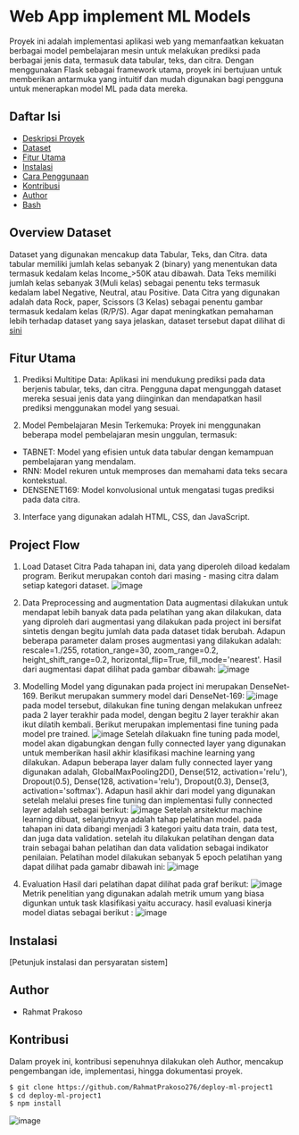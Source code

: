 # Web App implement ML Models

Proyek ini adalah implementasi aplikasi web yang memanfaatkan kekuatan berbagai model pembelajaran mesin untuk melakukan prediksi pada berbagai jenis data, termasuk data tabular, teks, dan citra. Dengan menggunakan Flask sebagai framework utama, proyek ini bertujuan untuk memberikan antarmuka yang intuitif dan mudah digunakan bagi pengguna untuk menerapkan model ML pada data mereka.

## Daftar Isi

- [Deskripsi Proyek](#Web-App-implement-ML-Models)
- [Dataset](#WOverview-Dataset)
- [Fitur Utama](#Fitur-Utama)
- [Instalasi](#instalasi)
- [Cara Penggunaan](#cara-penggunaan)
- [Kontribusi](#kontribusi)
- [Author](#Author)
- [Bash](#bash)

## Overview Dataset
Dataset yang digunakan mencakup data Tabular, Teks, dan Citra. data tabular memiliki jumlah kelas sebanyak 2 (binary) yang menentukan data termasuk kedalam kelas Income_>50K atau dibawah. Data Teks memiliki jumlah kelas sebanyak 3(Muli kelas) sebagai penentu teks termasuk kedalam label Negative, Neutral, atau Positive. Data Citra yang digunakan adalah data Rock, paper, Scissors (3 Kelas) sebagai penentu gambar termasuk kedalam kelas (R/P/S). Agar dapat meningkatkan pemahaman lebih terhadap dataset yang saya jelaskan, dataset tersebut dapat dilihat di [sini](https://drive.google.com/drive/folders/1LLWPaI13a5hDUFocoFy6BxHQRmtH3QRm?usp=drive_link)

## Fitur Utama
1. Prediksi Multitipe Data: Aplikasi ini mendukung prediksi pada data berjenis tabular, teks, dan citra. Pengguna dapat mengunggah dataset mereka sesuai jenis data 
  yang diinginkan dan mendapatkan hasil prediksi menggunakan model yang sesuai.

2. Model Pembelajaran Mesin Terkemuka: Proyek ini menggunakan beberapa model pembelajaran mesin unggulan, termasuk:
 - TABNET: Model yang efisien untuk data tabular dengan kemampuan pembelajaran yang mendalam.
 - RNN: Model rekuren untuk memproses dan memahami data teks secara kontekstual.
 - DENSENET169: Model konvolusional untuk mengatasi tugas prediksi pada data citra.

3. Interface yang digunakan adalah HTML, CSS, dan JavaScript.

## Project Flow
1. Load Dataset Citra
Pada tahapan ini, data yang diperoleh diload kedalam program. Berikut merupakan contoh dari masing - masing citra dalam setiap kategori dataset.
![image](https://github.com/RahmatPrakoso276/deploy-ml-project1/assets/79794844/22d6b2b9-c9c0-45a8-bbb7-f968d5312e72)

3. Data Preprocessing and augmentation
Data augmentasi dilakukan untuk mendapat lebih banyak data pada pelatihan yang akan dilakukan, data yang diproleh dari augmentasi yang dilakukan pada project ini bersifat sintetis dengan begitu jumlah data     pada dataset tidak berubah. Adapun beberapa parameter dalam proses augmentasi yang dilakukan adalah: rescale=1./255, rotation_range=30, zoom_range=0.2, height_shift_range=0.2, horizontal_flip=True, fill_mode='nearest'. Hasil dari augmentasi dapat dilihat pada gambar dibawah:
![image](https://github.com/RahmatPrakoso276/deploy-ml-project1/assets/79794844/4e297932-d796-483b-8b1b-9982931cd18d)

4. Modelling
Model yang digunakan pada project ini merupakan DenseNet-169. Berikut merupakan summery model dari DenseNet-169:
![image](https://github.com/RahmatPrakoso276/deploy-ml-project1/assets/79794844/a3994381-b78e-4461-9976-165acffe3c61)
pada model tersebut, dilakukan fine tuning dengan melakukan unfreez pada 2 layer terakhir pada model, dengan begitu 2 layer terakhir akan ikut dilatih kembali. Berikut merupakan implementasi fine tuning pada model pre trained.
![image](https://github.com/RahmatPrakoso276/deploy-ml-project1/assets/79794844/f7d55de8-bacb-4098-8cf0-8c1f172bd152)
Setelah dilakuakn fine tuning pada model, model akan digabungkan dengan fully connected layer yang digunakan untuk memberikan hasil akhir klasifikasi machine learning yang dilakukan. Adapun beberapa layer dalam fully connected layer yang digunakan adalah, GlobalMaxPooling2D(), Dense(512, activation='relu'), Dropout(0.5), Dense(128, activation='relu'), Dropout(0.3), Dense(3, activation='softmax'). Adapun hasil akhir dari model yang digunakan setelah melalui preses fine tuning dan implementasi fully connected layer adalah sebagai berikut:
![image](https://github.com/RahmatPrakoso276/deploy-ml-project1/assets/79794844/ebe1baf7-e8fa-4d49-8e95-7918ccd319c6)
Setelah arsitektur machine learning dibuat, selanjutnyya adalah tahap pelatihan model. pada tahapan ini data dibangi menjadi 3 kategori yaitu data train, data test, dan juga data validation. setelah itu dilakukan pelatihan dengan data train sebagai bahan pelatihan dan data validation sebagai indikator penilaian. Pelatihan model dilakukan sebanyak 5 epoch pelatihan yang dapat dilihat pada gamabr dibawah ini:
![image](https://github.com/RahmatPrakoso276/deploy-ml-project1/assets/79794844/dfb37fab-1a54-4af1-96a6-d811fc5a6bb0)

6. Evaluation
Hasil dari pelatihan dapat dilihat pada graf berikut:
![image](https://github.com/RahmatPrakoso276/deploy-ml-project1/assets/79794844/57545df9-d7d5-44c6-84b6-679dc968e596)
Metrik penelitian yang digunakan adalah metrik umum yang biasa digunkan untuk task klasifikasi yaitu accuracy. hasil evaluasi kinerja model diatas sebagai berikut :
![image](https://github.com/RahmatPrakoso276/deploy-ml-project1/assets/79794844/ab24d08a-be5a-4b10-9c51-7e7606341232)


## Instalasi

[Petunjuk instalasi dan persyaratan sistem]

## Author
- Rahmat Prakoso

## Kontribusi
Dalam proyek ini, kontribusi sepenuhnya dilakukan oleh Author, mencakup pengembangan ide, implementasi, hingga dokumentasi proyek.

```bash
$ git clone https://github.com/RahmatPrakoso276/deploy-ml-project1
$ cd deploy-ml-project1
$ npm install
```

![image](https://github.com/RahmatPrakoso276/deploy-ml-project1/assets/79794844/d6cb63e6-403e-47ff-a284-b4ce2d02358d)

